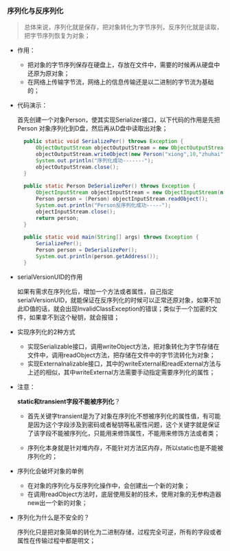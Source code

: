 ### 序列化与反序列化

> 总体来说，序列化就是保存，把对象转化为字节序列，反序列化就是读取，把字节序列恢复为对象；

* 作用：

  - 把对象的字节序列保存在硬盘上，存放在文件中，需要的时候再从硬盘中还原为原对象；
  - 在网络上传输字节流，网络上的信息传输还是以二进制的字节流为基础的；

* 代码演示：

  首先创建一个对象Person，使其实现Serializer接口，以下代码的作用是先把Person 对象序列化到D盘，然后再从D盘中读取出对象；

  ~~~java
  	public static void SerializePer() throws Exception {
  		ObjectOutputStream objectOutputStream = new ObjectOutputStream(new FileOutputStream(new File("D://person.txt")));
  		objectOutputStream.writeObject(new Person("xiong",10,"zhuhai"));
  		System.out.println("序列化成功-------");
  		objectOutputStream.close();
  	}
  	
  	public static Person DeSerializePer() throws Exception {
  		ObjectInputStream objectInputStream = new ObjectInputStream(new FileInputStream(new File("D://person.txt")));
  		Person person = (Person) objectInputStream.readObject();
  		System.out.println("Person反序列化成功-----");
  		objectInputStream.close();
  		return person;
  	}
  	
  	public static void main(String[] args) throws Exception {
  		SerializePer();
  		Person person = DeSerializePer();
  		System.out.println(person.getAddress());
  	}
  ~~~

* serialVersionUID的作用

  如果有需求在序列化后，增加一个方法或者属性，自己指定serialVersionUID，就能保证在反序列化的时候可以正常还原对象，如果不加此ID值的话，就会出现InvalidClassException的错误；类似于一个加密的文件，如果拿不到这个秘钥，就会报错；

* 实现序列化的2种方式

  * 实现Serializable接口，调用writeObject方法，把对象转化为字节存储在文件中，调用readObject方法，把存储在文件中的字节流转化为对象；
  * 实现Externalnalizable接口，其中的writeExternal和readExternal方法与上述的相似，其中writeExternal方法需要手动指定需要序列化的属性；

* 注意：

  **static和transient字段不能被序列化**？

  - 首先关键字transient是为了对象在序列化不想被序列化的属性值，有可能是因为这个字段涉及到密码或者秘钥等私密性问题，这个关键字就是保证了该字段不能被序列化，只能用来修饰属性，不能用来修饰方法或者类；


  - 序列化本身就是针对堆内存，不能针对方法区内存，所以static也是不能被序列化的；

* 序列化会破坏对象的单例

  * 在对象的序列化与反序列化操作中，会创建出一个新的对象；
  * 在调用readObject方法时，底层使用反射的技术，使用对象的无参构造器new出一个新的对象；

* 序列化为什么是不安全的？

  序列化只是把对象简单的转化为二进制存储，过程完全可逆，所有的字段或者属性在传输过程中都是明文；